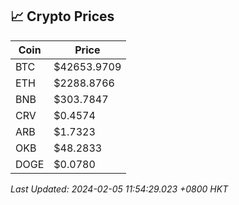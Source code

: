 ## 📈 Crypto Prices

| Coin | Price |
| ---- | ----- |
| BTC | $42653.9709 |
| ETH | $2288.8766 |
| BNB | $303.7847 |
| CRV | $0.4574 |
| ARB | $1.7323 |
| OKB | $48.2833 |
| DOGE | $0.0780 |

_Last Updated: 2024-02-05 11:54:29.023 +0800 HKT_